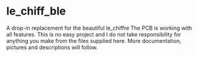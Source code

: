 # le_chiff_ble
A drop-in replacement for the beautiful le_chiffre
The PCB is working with all features. 
This is no easy project and I do not take responsibility for anything you make from the files supplied here. More documentation, pictures and descriptions will follow. 
